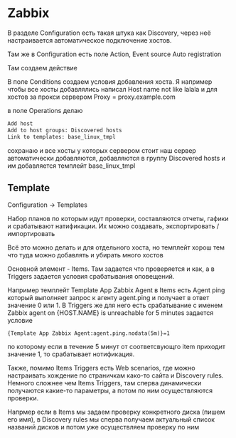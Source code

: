# Zabbix

В разделе Configuration есть такая штука как Discovery, через неё настраивается автоматическое подключение хостов.

Там же в Configuration есть поле Action, Event source Auto registration

Там создаем действие

В поле Conditions создаем условия добавления хоста. Я например чтобы все хосты добавлялись написал Host name not like lalala и для хостов за прокси сервером Proxy = proxy.example.com

в поле Operations делаю

```bash
Add host
Add to host groups: Discovered hosts
Link to templates: base_linux_tmpl
```

сохранаю и все хосты у которых сервером стоит наш сервер автоматически добавляются, добавляются в группу Discovered hosts и им добавляется темплейт base_linux_tmpl


## Template

Configuration -> Templates

Набор планов по которым идут проверки, составляются отчеты, гафики и срабатывают натификации.
Их можно создавать, экспортировать / импортировать

Всё это можно делать и для отдельного хоста, но темплейт хорош тем что туда можно добавлять и убирать много хостов

Основной элемент - Items. Там задается что проверяется и как, а в Triggers задается условия срабатывания оповещений.

Например темплейт Template App Zabbix Agent в Items есть Agent ping который выполняет запрос к агенту agent.ping и получает в ответ значение 0 или 1.
В Triggers  же для него есть срабатывание с именем Zabbix agent on {HOST.NAME} is unreachable for 5 minutes задается условие

    {Template App Zabbix Agent:agent.ping.nodata(5m)}=1

по которому если в течение 5 минут от соответсвующго item приходит значение 1, то срабатывает нотификация.

Также, помимо Items Triggers есть Web scenarios, где можно настраивать хождение по страничкам како-то сайта и Discovery rules.
Немного сложнее чем Items Triggers, там сперва динамически получаются какие-то параметры, а потом по ним осуществляются проверки.

Напрмер если в Items мы задаем проверку конкретного диска (пишем его имя), в Discovery rules мы сперва получаем актуальный список названий дисков и потом уже осуществляем проверку по ним
